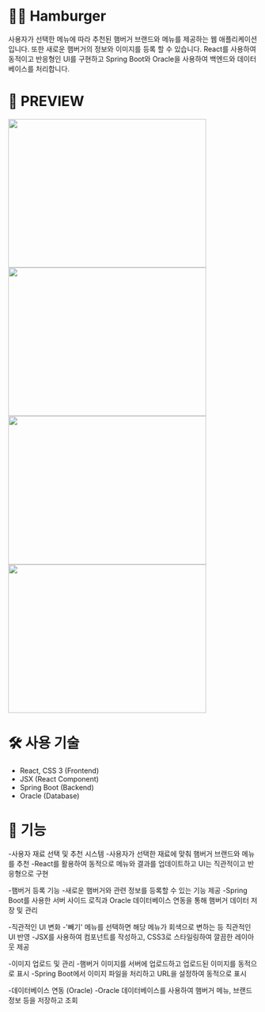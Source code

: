# 👨‍🏫 Hamburger

사용자가 선택한 메뉴에 따라 추천된 햄버거 브랜드와 메뉴를 제공하는 웹 애플리케이션입니다.
또한 새로운 햄버거의 정보와 이미지를 등록 할 수 있습니다.
React를 사용하여 동적이고 반응형인 UI를 구현하고 Spring Boot와 Oracle을 사용하여 백엔드와 데이터베이스를 처리합니다.


# 🔎 PREVIEW
<img src="https://github.com/user-attachments/assets/5282369d-98d7-4777-babb-ee26706d4791" width="400" height="300">
<img src="https://github.com/user-attachments/assets/f668239c-ec7b-44d8-8033-2b9d7c18e921" width="400" height="300">
<img src="https://github.com/user-attachments/assets/9f25707a-dc57-4612-a5c7-061684b68eef" width="400" height="300">
<img src="https://github.com/user-attachments/assets/4fc7a7b4-0cd8-4de9-ad14-2567cc032f20" width="400" height="300">


# 🛠 사용 기술
- React, CSS 3 (Frontend)
- JSX (React Component)
- Spring Boot (Backend)
- Oracle (Database)

# 📌 기능
-사용자 재료 선택 및 추천 시스템
  -사용자가 선택한 재료에 맞춰 햄버거 브랜드와 메뉴를 추천
  -React를 활용하여 동적으로 메뉴와 결과를 업데이트하고 UI는 직관적이고 반응형으로 구현
  
-햄버거 등록 기능
  -새로운 햄버거와 관련 정보를 등록할 수 있는 기능 제공
  -Spring Boot를 사용한 서버 사이드 로직과 Oracle 데이터베이스 연동을 통해 햄버거 데이터 저장 및 관리
  
-직관적인 UI 변화
  -'빼기' 메뉴를 선택하면 해당 메뉴가 회색으로 변하는 등 직관적인 UI 반영
  -JSX를 사용하여 컴포넌트를 작성하고, CSS3로 스타일링하여 깔끔한 레이아웃 제공
  
-이미지 업로드 및 관리
  -햄버거 이미지를 서버에 업로드하고 업로드된 이미지를 동적으로 표시
  -Spring Boot에서 이미지 파일을 처리하고 URL을 설정하여 동적으로 표시
  
-데이터베이스 연동 (Oracle)
  -Oracle 데이터베이스를 사용하여 햄버거 메뉴, 브랜드 정보 등을 저장하고 조회
